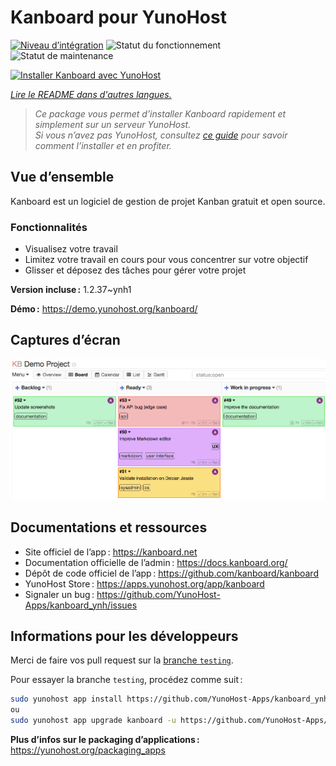 <!--
Nota bene : ce README est automatiquement généré par <https://github.com/YunoHost/apps/tree/master/tools/readme_generator>
Il NE doit PAS être modifié à la main.
-->

# Kanboard pour YunoHost

[![Niveau d’intégration](https://dash.yunohost.org/integration/kanboard.svg)](https://dash.yunohost.org/appci/app/kanboard) ![Statut du fonctionnement](https://ci-apps.yunohost.org/ci/badges/kanboard.status.svg) ![Statut de maintenance](https://ci-apps.yunohost.org/ci/badges/kanboard.maintain.svg)

[![Installer Kanboard avec YunoHost](https://install-app.yunohost.org/install-with-yunohost.svg)](https://install-app.yunohost.org/?app=kanboard)

*[Lire le README dans d'autres langues.](./ALL_README.md)*

> *Ce package vous permet d’installer Kanboard rapidement et simplement sur un serveur YunoHost.*  
> *Si vous n’avez pas YunoHost, consultez [ce guide](https://yunohost.org/install) pour savoir comment l’installer et en profiter.*

## Vue d’ensemble

Kanboard est un logiciel de gestion de projet Kanban gratuit et open source.

### Fonctionnalités

- Visualisez votre travail
- Limitez votre travail en cours pour vous concentrer sur votre objectif
- Glisser et déposez des tâches pour gérer votre projet


**Version incluse :** 1.2.37~ynh1

**Démo :** <https://demo.yunohost.org/kanboard/>

## Captures d’écran

![Capture d’écran de Kanboard](./doc/screenshots/board.png)

## Documentations et ressources

- Site officiel de l’app : <https://kanboard.net>
- Documentation officielle de l’admin : <https://docs.kanboard.org/>
- Dépôt de code officiel de l’app : <https://github.com/kanboard/kanboard>
- YunoHost Store : <https://apps.yunohost.org/app/kanboard>
- Signaler un bug : <https://github.com/YunoHost-Apps/kanboard_ynh/issues>

## Informations pour les développeurs

Merci de faire vos pull request sur la [branche `testing`](https://github.com/YunoHost-Apps/kanboard_ynh/tree/testing).

Pour essayer la branche `testing`, procédez comme suit :

```bash
sudo yunohost app install https://github.com/YunoHost-Apps/kanboard_ynh/tree/testing --debug
ou
sudo yunohost app upgrade kanboard -u https://github.com/YunoHost-Apps/kanboard_ynh/tree/testing --debug
```

**Plus d’infos sur le packaging d’applications :** <https://yunohost.org/packaging_apps>
